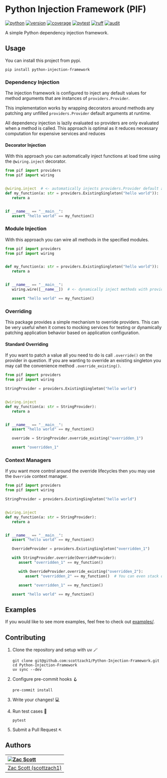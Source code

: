 # Python Injection Framework (PIF)

[![python](https://github.com/scottzach1/Python-Injector-Framework/blob/gh-pages/python.svg?raw=true)](https://github.com/scottzach1/Python-Injector-Framework/)
[![version](https://github.com/scottzach1/Python-Injector-Framework/blob/gh-pages/version.svg?raw=true)](https://github.com/scottzach1/Python-Injector-Framework/)
[![coverage](https://github.com/scottzach1/Python-Injector-Framework/blob/gh-pages/coverage.svg?raw=true)](https://github.com/scottzach1/Python-Injector-Framework/)
[![pytest](https://github.com/scottzach1/Python-Injector-Framework/blob/gh-pages/pytest.svg?raw=true)](https://github.com/scottzach1/Python-Injector-Framework/)
[![ruff](https://github.com/scottzach1/Python-Injector-Framework/blob/gh-pages/ruff.svg?raw=true)](https://github.com/scottzach1/Python-Injector-Framework/)
[![audit](https://github.com/scottzach1/Python-Injector-Framework/blob/gh-pages/audit.svg?raw=true)](https://github.com/scottzach1/Python-Injector-Framework/)

A simple Python dependency injection framework.

## Usage

You can install this project from pypi.

```shell
pip install python-injection-framework
```

### Dependency Injection

The injection framework is configured to inject any default values for method arguments that are instances
of `providers.Provider`.

This implementation works by wrapping decorators around methods any patching any unfilled `providers.Provider` default
arguments at runtime.

All dependency injection is lazily evaluated so providers are only evaluated when a method is called. This approach is
optimal as it reduces necessary computation for expensive services and reduces

#### Decorator Injection

With this approach you can automatically inject functions at load time using the `@wiring.inject` decorator.

```python
from pif import providers
from pif import wiring


@wiring.inject  # <- automatically injects providers.Provider default arguments!
def my_function(a: str = providers.ExistingSingleton("hello world")):
   return a


if __name__ == "__main__":
   assert "hello world" == my_function()
```

### Module Injection

With this approach you can wire all methods in the specified modules.

```python
from pif import providers
from pif import wiring


def my_function(a: str = providers.ExistingSingleton("hello world")):
   return a


if __name__ == "__main__":
   wiring.wire([__name__])  # <- dynamically inject methods with providers.Provider default arguments!

   assert "hello world" == my_function()
```

### Overriding

This package provides a simple mechanism to override providers. This can be very useful when it comes to mocking
services for testing or dynamically patching application behavior based on application configuration.

#### Standard Overriding

If you want to patch a value all you need to do is call `.override()` on the provider in question. If you are wanting to
override an existing singleton you may call the convenience method `.override_existing()`.

```python
from pif import providers
from pif import wiring

StringProvider = providers.ExistingSingleton("hello world")


@wiring.inject
def my_function(a: str = StringProvider):
   return a


if __name__ == "__main__":
   assert "hello world" == my_function()

   override = StringProvider.override_existing("overridden_1")

   assert "overridden_1"
```

### Context Managers

If you want more control around the override lifecycles then you may use the `Override` context manager.

```python
from pif import providers
from pif import wiring

StringProvider = providers.ExistingSingleton("hello world")


@wiring.inject
def my_function(a: str = StringProvider):
   return a


if __name__ == "__main__":
   assert "hello world" == my_function()

   OverrideProvider = providers.ExistingSingleton("overridden_1")

   with StringProvider.override(OverrideProvider):
      assert "overridden_1" == my_function()

      with OverrideProvider.override_existing("overridden_2"):
         assert "overridden_2" == my_function()  # You can even stack overrides!!

      assert "overridden_1" == my_function()

   assert "hello world" == my_function()
```

## Examples

If you would like to see more examples, feel free to check out [examples/](examples).

## Contributing

1. Clone the repository and setup with uv 🪄

    ```shell
    git clone git@github.com:scottzach1/Python-Injection-Framework.git
    cd Python-Injection-Framework
    uv sync --dev
    ```

2. Configure pre-commit hooks 🪝

    ```shell
    pre-commit install
    ```

3. Write your changes! 💻️

4. Run test cases 🧪

    ```shell
    pytest
    ```

5. Submit a Pull Request ↖️

## Authors

| [![Zac Scott](https://avatars.githubusercontent.com/u/38968222?s=128&v=4)](https://github.com/scottzach1) |
|:----------------------------------------------------------------------------------------------------------|
| [Zac Scott (scottzach1)](https://github.com/scottzach1)                                                   |
